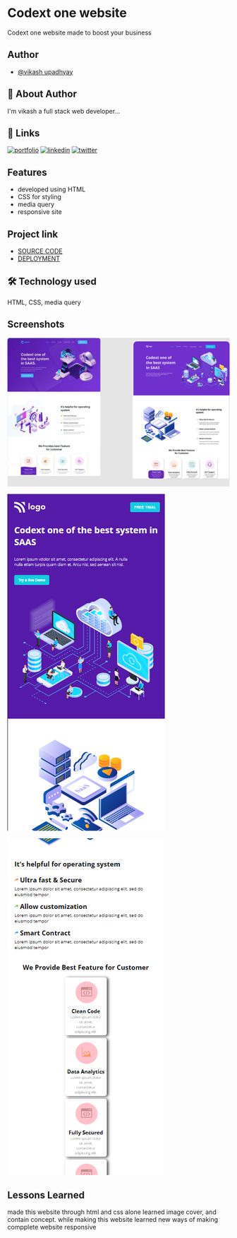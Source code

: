 
# Codext one website 

Codext one website  made to boost your business  


## Author

- [@vikash upadhyay](https://www.github.com/vku42)

## 🚀 About Author
I'm vikash a full stack web developer...

## 🔗 Links
[![portfolio](https://img.shields.io/badge/my_portfolio-000?style=for-the-badge&logo=ko-fi&logoColor=white)](https://www.findcoder.io/u/vikash007)
[![linkedin](https://img.shields.io/badge/linkedin-0A66C2?style=for-the-badge&logo=linkedin&logoColor=white)](https://www.linkedin.com/in/vikash-upadhyay-869772211/)
[![twitter](https://img.shields.io/badge/Instagram-E4405F?style=for-the-badge&logo=instagram&logoColor=white)](https://www.instagram.com/vku007)


## Features

- developed using HTML
- CSS for styling 
- media query 
- responsive site 




## Project link

 - [SOURCE CODE](https://github.com/vku42/project-13)
 - [DEPLOYMENT](https://project-13-ibdcayq6i-vku42.vercel.app)
 





## 🛠 Technology used
HTML, CSS, media query


## Screenshots

![Screenshot](https://github.com/vku42/project-13/blob/main/13.png?raw=true)

![Screenshot](https://github.com/vku42/project-13/blob/main/m13.png?raw=true)

![Screenshot](https://github.com/vku42/project-13/blob/main/m31.1.png?raw=true)




## Lessons Learned

made this website through html and css alone learned image 
cover, and contain concept. while making this website learned 
new ways of making compplete website responsive


